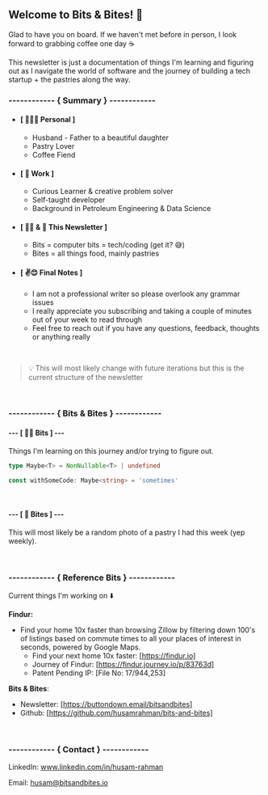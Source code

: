 ## Welcome to Bits & Bites! 👋

Glad to have you on board. If we haven't met before in person, I look forward to grabbing coffee one day ☕️

This newsletter is just a documentation of things I'm learning and figuring out as I navigate the world of software and the journey of building a tech startup + the pastries along the way.

### ------------ \{ Summary \} \------------

- #### **[ 👨‍👩‍👧 Personal ]**
    - Husband - Father to a beautiful daughter
    - Pastry Lover
    - Coffee Fiend
- #### **[ 🧳  Work ]**
    - Curious Learner & creative problem solver
    - Self-taught developer
    - Background in Petroleum Engineering & Data Science
- #### **[ 👨‍💻 & 🍪 This Newsletter ]**
    - Bits = computer bits = tech/coding (get it? 😅)
    - Bites = all things food, mainly pastries
- #### **[ ✌️😊  Final Notes ]**
    - I am not a professional writer so please overlook any grammar issues
    - I really appreciate you subscribing and taking a couple of minutes out of your week to read through
    - Feel free to reach out if you have any questions, feedback, thoughts or anything really

<br />

> 💡 This will most likely change with future iterations but this is the current structure of the newsletter

<br />

### ------------  \{ Bits & Bites \} \------------
#### --- **[ 👨‍💻 Bits ]** ---

Things I'm learning on this journey and/or trying to figure out.

```ts
type Maybe<T> = NonNullable<T> | undefined

const withSomeCode: Maybe<string> = 'sometimes'
```

<br />

#### --- **[ 🍪 Bites ]** ---


This will most likely be a random photo of a pastry I had this week (yep weekly).

<br />

### ------------ \{ Reference Bits \} \------------

Current things I'm working on ⬇️

**Findur:**
- Find your home 10x faster than browsing Zillow by filtering down 100's of listings based on commute times to all your places of interest in seconds, powered by Google Maps.
    - Find your next home 10x faster: [https://findur.io]
    - Journey of Findur: [https://findur.journey.io/p/83763d]
    - Patent Pending IP: [File No: 17/944,253]

 **Bits & Bites**:
- Newsletter: [https://buttondown.email/bitsandbites]
- Github: [https://github.com/husamrahman/bits-and-bites]

<br />

### ------------ \{ Contact \} \------------

LinkedIn: www.linkedin.com/in/husam-rahman

Email: husam@bitsandbites.io